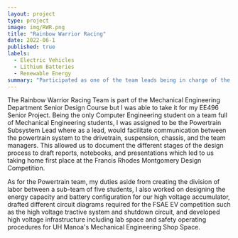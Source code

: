 ```yaml
---
layout: project
type: project
image: img/RWR.png
title: "Rainbow Warrior Racing"
date: 2022-06-1
published: true
labels:
  - Electric Vehicles
  - Lithium Batteries
  - Renewable Energy
summary: "Participated as one of the team leads being in charge of the Powertrain subsystem which included a high voltage accumulator, battery management system, cooling system, electronics, and sensors."
---
```


The Rainbow Warrior Racing Team is part of the Mechanical Engineering Department Senior Design Course but I was able to take it for my EE496 Senior Project. Being the only Computer Engineering student on a team full of Mechanical Engineering students, I was assigned to be the Powertrain Subsystem Lead where as a lead, would facilitate communication between the powertrain system to the drivetrain, suspension, chassis, and the team managers. This allowed us to document the different stages of the design process to draft reports, notebooks, and presentations which led to us taking home first place at the Francis Rhodes Montgomery Design Competition.

As for the Powertrain team, my duties aside from creating the division of labor between a sub-team of five students, I also worked on designing the energy capacity and battery configuration for our high voltage accumulator, drafted different circuit diagrams required for the FSAE EV competition such as the high voltage tractive system and shutdown circuit, and developed high voltage infrastructure including lab space and safety operating procedures for UH Manoa's Mechanical Engineering Shop Space.
